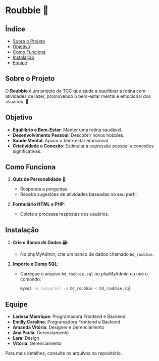 # Roubbie 📱

## Índice

- [Sobre o Projeto](#sobre-o-projeto)
- [Objetivo](#objetivo)
- [Como Funciona](#como-funciona)
- [Instalação](#instalação)
- [Equipe](#equipe)

## Sobre o Projeto

O **Roubbie** é um projeto de TCC que ajuda a equilibrar a rotina com atividades de lazer, promovendo o bem-estar mental e emocional dos usuários. 🌟

## Objetivo

- **Equilíbrio e Bem-Estar**: Manter uma rotina saudável.
- **Desenvolvimento Pessoal**: Descobrir novos hobbies.
- **Saúde Mental**: Apoiar o bem-estar emocional.
- **Criatividade e Conexão**: Estimular a expressão pessoal e conexões significativas.

## Como Funciona

1. **Quiz de Personalidade** 📝:
   - Responda a perguntas.
   - Receba sugestões de atividades baseadas no seu perfil.

2. **Formulário HTML e PHP**:
   - Coleta e processa respostas dos usuários.

## Instalação

1. **Crie o Banco de Dados** 🗃️:
   - No phpMyAdmin, crie um banco de dados chamado `bd_roubbie`.

2. **Importe o Dump SQL**:
   - Carregue o arquivo `bd_roubbie.sql` no phpMyAdmin ou use o comando:
     ```bash
     mysql -u [usuario] -p bd_roubbie < bd_roubbie.sql
     ```

## Equipe

- **Larissa Manrique**: Programadora Frontend e Backend
- **Emilly Caroline**: Programadora Frontend e Backend
- **Amanda Vitória**: Designer e Gerenciamento
- **Ana Paula**: Gerenciamento
- **Lara**: Design
- **Vitória**: Gerenciamento

Para mais detalhes, consulte os arquivos no repositório.






